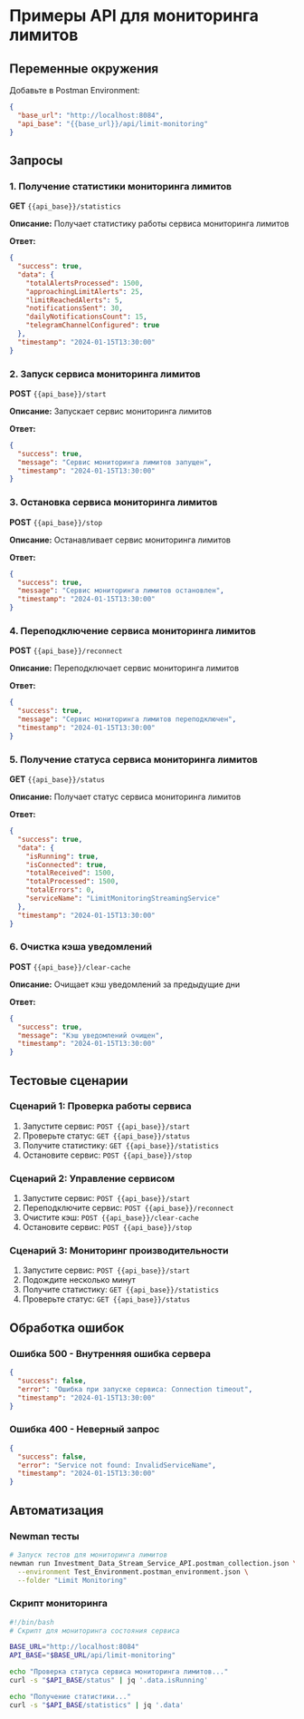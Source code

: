 # Примеры API для мониторинга лимитов

## Переменные окружения

Добавьте в Postman Environment:

```json
{
  "base_url": "http://localhost:8084",
  "api_base": "{{base_url}}/api/limit-monitoring"
}
```

## Запросы

### 1. Получение статистики мониторинга лимитов

**GET** `{{api_base}}/statistics`

**Описание:** Получает статистику работы сервиса мониторинга лимитов

**Ответ:**
```json
{
  "success": true,
  "data": {
    "totalAlertsProcessed": 1500,
    "approachingLimitAlerts": 25,
    "limitReachedAlerts": 5,
    "notificationsSent": 30,
    "dailyNotificationsCount": 15,
    "telegramChannelConfigured": true
  },
  "timestamp": "2024-01-15T13:30:00"
}
```

### 2. Запуск сервиса мониторинга лимитов

**POST** `{{api_base}}/start`

**Описание:** Запускает сервис мониторинга лимитов

**Ответ:**
```json
{
  "success": true,
  "message": "Сервис мониторинга лимитов запущен",
  "timestamp": "2024-01-15T13:30:00"
}
```

### 3. Остановка сервиса мониторинга лимитов

**POST** `{{api_base}}/stop`

**Описание:** Останавливает сервис мониторинга лимитов

**Ответ:**
```json
{
  "success": true,
  "message": "Сервис мониторинга лимитов остановлен",
  "timestamp": "2024-01-15T13:30:00"
}
```

### 4. Переподключение сервиса мониторинга лимитов

**POST** `{{api_base}}/reconnect`

**Описание:** Переподключает сервис мониторинга лимитов

**Ответ:**
```json
{
  "success": true,
  "message": "Сервис мониторинга лимитов переподключен",
  "timestamp": "2024-01-15T13:30:00"
}
```

### 5. Получение статуса сервиса мониторинга лимитов

**GET** `{{api_base}}/status`

**Описание:** Получает статус сервиса мониторинга лимитов

**Ответ:**
```json
{
  "success": true,
  "data": {
    "isRunning": true,
    "isConnected": true,
    "totalReceived": 1500,
    "totalProcessed": 1500,
    "totalErrors": 0,
    "serviceName": "LimitMonitoringStreamingService"
  },
  "timestamp": "2024-01-15T13:30:00"
}
```

### 6. Очистка кэша уведомлений

**POST** `{{api_base}}/clear-cache`

**Описание:** Очищает кэш уведомлений за предыдущие дни

**Ответ:**
```json
{
  "success": true,
  "message": "Кэш уведомлений очищен",
  "timestamp": "2024-01-15T13:30:00"
}
```

## Тестовые сценарии

### Сценарий 1: Проверка работы сервиса

1. Запустите сервис: `POST {{api_base}}/start`
2. Проверьте статус: `GET {{api_base}}/status`
3. Получите статистику: `GET {{api_base}}/statistics`
4. Остановите сервис: `POST {{api_base}}/stop`

### Сценарий 2: Управление сервисом

1. Запустите сервис: `POST {{api_base}}/start`
2. Переподключите сервис: `POST {{api_base}}/reconnect`
3. Очистите кэш: `POST {{api_base}}/clear-cache`
4. Остановите сервис: `POST {{api_base}}/stop`

### Сценарий 3: Мониторинг производительности

1. Запустите сервис: `POST {{api_base}}/start`
2. Подождите несколько минут
3. Получите статистику: `GET {{api_base}}/statistics`
4. Проверьте статус: `GET {{api_base}}/status`

## Обработка ошибок

### Ошибка 500 - Внутренняя ошибка сервера

```json
{
  "success": false,
  "error": "Ошибка при запуске сервиса: Connection timeout",
  "timestamp": "2024-01-15T13:30:00"
}
```

### Ошибка 400 - Неверный запрос

```json
{
  "success": false,
  "error": "Service not found: InvalidServiceName",
  "timestamp": "2024-01-15T13:30:00"
}
```

## Автоматизация

### Newman тесты

```bash
# Запуск тестов для мониторинга лимитов
newman run Investment_Data_Stream_Service_API.postman_collection.json \
  --environment Test_Environment.postman_environment.json \
  --folder "Limit Monitoring"
```

### Скрипт мониторинга

```bash
#!/bin/bash
# Скрипт для мониторинга состояния сервиса

BASE_URL="http://localhost:8084"
API_BASE="$BASE_URL/api/limit-monitoring"

echo "Проверка статуса сервиса мониторинга лимитов..."
curl -s "$API_BASE/status" | jq '.data.isRunning'

echo "Получение статистики..."
curl -s "$API_BASE/statistics" | jq '.data'
```
